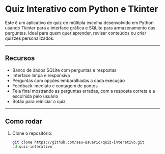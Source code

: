 # Quiz Interativo com Python e Tkinter

Este é um aplicativo de quiz de múltipla escolha desenvolvido em Python usando Tkinter para a interface gráfica e SQLite para armazenamento das perguntas. Ideal para quem quer aprender, revisar conteúdos ou criar quizzes personalizados.

---

## Recursos

- Banco de dados SQLite com perguntas e respostas
- Interface limpa e responsiva
- Perguntas com opções embaralhadas a cada execução
- Feedback imediato e contagem de pontos
- Tela final mostrando as perguntas erradas, com a resposta correta e a escolhida pelo usuário
- Botão para reiniciar o quiz

---

## Como rodar

1. Clone o repositório:
   ```bash
   git clone https://github.com/seu-usuario/quiz-interativo.git
   cd quiz-interativo

